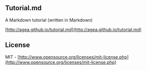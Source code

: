 Tutorial.md
-----------

A Markdown tutorial (written in Markdown)

[http://agea.github.io/tutorial.md](http://agea.github.io/tutorial.md)

License
-------
MIT - [http://www.opensource.org/licenses/mit-license.php](http://www.opensource.org/licenses/mit-license.php)
